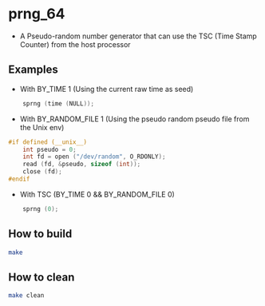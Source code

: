 # prng_64

- A Pseudo-random number generator that can use the TSC (Time Stamp Counter) from the host processor

## Examples

- With BY_TIME 1 (Using the current raw time as seed)

```c
    sprng (time (NULL));
```

- With BY_RANDOM_FILE 1 (Using the pseudo random pseudo file from the Unix env)

```c
#if defined (__unix__)
    int pseudo = 0;
    int fd = open ("/dev/random", O_RDONLY);
    read (fd, &pseudo, sizeof (int));
    close (fd);
#endif
```

- With TSC (BY_TIME 0 && BY_RANDOM_FILE 0)

```c
    sprng (0);
```

## How to build

```bash
make
```

## How to clean

```bash
make clean
```
